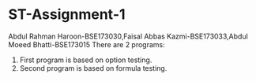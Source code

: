 # ST-Assignment-1
Abdul Rahman Haroon-BSE173030,Faisal Abbas Kazmi-BSE173033,Abdul Moeed Bhatti-BSE173015
There are 2 programs:
1. First program is based on option testing.
2. Second program is based on formula testing.
